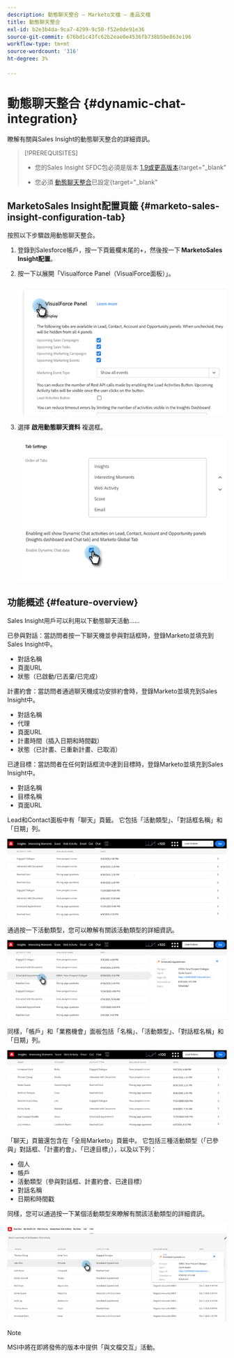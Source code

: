 ```yaml
---
description: 動態聊天整合 — Marketo文檔 — 產品文檔
title: 動態聊天整合
exl-id: b2e3b4da-9ca7-4299-9c50-f52e0de91e36
source-git-commit: 676bd1c43fc62b2eae0e4536fb738b5be863e196
workflow-type: tm+mt
source-wordcount: '316'
ht-degree: 3%

---
```


# 動態聊天整合 {#dynamic-chat-integration}

瞭解有關與Sales Insight的動態聊天整合的詳細資訊。

>[!PREREQUISITES]
>
>* 您的Sales Insight SFDC包必須是版本 [1.9或更高版本](/help/marketo/product-docs/marketo-sales-insight/msi-for-salesforce/upgrading/upgrading-your-msi-package.md){target=&quot;_blank&quot;
>
>* 您必須 [動態聊天整合](/help/marketo/product-docs/demand-generation/dynamic-chat/dynamic-chat-overview.md)已設定{target=&quot;_blank&quot;


## MarketoSales Insight配置頁籤 {#marketo-sales-insight-configuration-tab}

按照以下步驟啟用動態聊天整合。

1. 登錄到Salesforce帳戶，按一下頁籤欄末尾的+，然後按一下 **MarketoSales Insight配置**。

1. 按一下以展開「Visualforce Panel（VisualForce面板）」。

   ![](assets/dynamic-chat-integration-1.png)

1. 選擇 **啟用動態聊天資料** 複選框。

   ![](assets/dynamic-chat-integration-2.png)

## 功能概述 {#feature-overview}

Sales Insight用戶可以利用以下動態聊天活動……

已參與對話：當訪問者按一下聊天機並參與對話框時，登錄Marketo並填充到Sales Insight中。

* 對話名稱
* 頁面URL
* 狀態（已啟動/已丟棄/已完成）

計畫約會：當訪問者通過聊天機成功安排約會時，登錄Marketo並填充到Sales Insight中。

* 對話名稱
* 代理
* 頁面URL
* 計畫時間（插入日期和時間戳）
* 狀態（已計畫、已重新計畫、已取消）

已達目標：當訪問者在任何對話框流中達到目標時，登錄Marketo並填充到Sales Insight中。

* 對話名稱
* 目標名稱
* 頁面URL

Lead和Contact面板中有「聊天」頁籤。 它包括「活動類型」、「對話框名稱」和「日期」列。

![](assets/dynamic-chat-integration-3.png)

通過按一下活動類型，您可以瞭解有關該活動類型的詳細資訊。

![](assets/dynamic-chat-integration-4.png)

同樣，「帳戶」和「業務機會」面板包括「名稱」、「活動類型」、「對話框名稱」和「日期」列。

![](assets/dynamic-chat-integration-5.png)

「聊天」頁籤還包含在「全局Marketo」頁籤中。 它包括三種活動類型（「已參與」對話框、「計畫約會」、「已達目標」），以及以下列：

* 個人
* 帳戶
* 活動類型（參與對話框、計畫約會、已達目標）
* 對話名稱
* 日期和時間戳

同樣，您可以通過按一下某個活動類型來瞭解有關該活動類型的詳細資訊。

![](assets/dynamic-chat-integration-6.png)

>[!NOTE]
>
>MSI中將在即將發佈的版本中提供「與文檔交互」活動。
